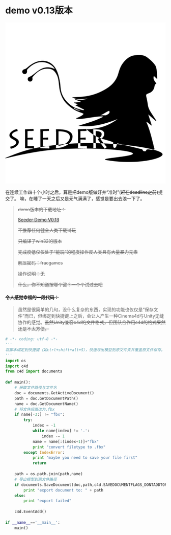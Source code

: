 # demo v0.13版本

![Seeder Logo](../Logo.png)

在连续工作四十个小时之后，算是把demo版做好并“准时”(~~赶在deadline之前~~)提交了。
嘛，在睡了一天之后又是元气满满了，感觉是要出去浪一下了。


> ~~demo版本的下载地址：~~
>
> ~~[Seeder Demo V0.13](http://pan.baidu.com/s/1kVx95Dt)~~
>
> ~~不推荐任何健全人类下载试玩~~
>
> ~~只编译了win32的版本~~
>
> ~~完成度低仅仅处于“能玩”的程度操作反人类且有大量暴力元素~~
>
>
> ~~解压密码：fracgames~~
>
> ~~操作说明：无~~
>
> ~~什么，你不知道按哪个键？一个个试过去吧~~

#### ~~令人感觉幸福的一段代码：~~

> 虽然是很简单的几句，没什么复杂的东西，实现的功能也仅仅是“保存文件”而已，但绑定到快捷键上之后，会让人产生一种Cinema4d与Unity无缝协作的感觉。~~虽然Unity兼容c4d的文件格式，但团队合作用c4d的格式果然还是不太方便。~~

```python
# -*- coding: utf-8 -*-
'''
将脚本绑定到快捷键（如ctrl+shift+alt+S），快速导出模型到原文件夹并覆盖原文件保存。
'''
import os
import c4d
from c4d import documents

def main():
    # 获取文件路径与文件名    
    doc = documents.GetActiveDocument()
    path = doc.GetDocumentPath()
    name = doc.GetDocumentName()
    # 将文件后缀改为.fbx
    if name[-3:] != "fbx":
        try:
            index = -1
            while name[index] != '.':
                index -= 1 
            name = name[:(index+1)]+"fbx"
            print "convert filetype to .fbx"
        except IndexError:
            print "maybe you need to save your file first"
            return
    
    path = os.path.join(path,name)
    # 导出模型到原文件路径
    if documents.SaveDocument(doc,path,c4d.SAVEDOCUMENTFLAGS_DONTADDTORECENTLIST,1026370):
        print "export document to: " + path
    else:
        print "export failed"

    c4d.EventAdd()    

if __name__=='__main__':
    main()

```